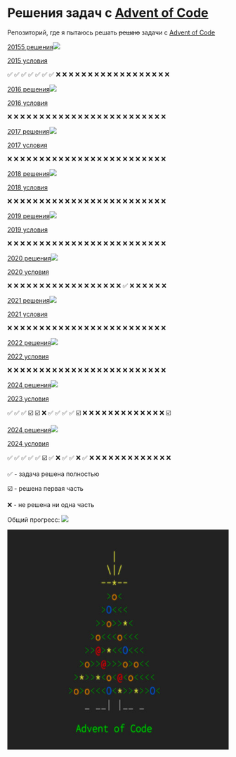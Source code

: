 # Решения задач с [Advent of Code](http://www.adventofcode.com)
Репозиторий, где я пытаюсь решать ~~решаю~~ задачи с [Advent of Code](http://www.adventofcode.com)


[20155 решения](2015)![](https://geps.dev/progress/28)

[2015 условия](https://adventofcode.com/2015)

✅ ✅ ✅ ✅ ✅ ✅ ✅ ❌ ❌ ❌ ❌ ❌ ❌ ❌ ❌ ❌ ❌ ❌ ❌ ❌ ❌ ❌ ❌ ❌ ❌

[2016 решения](2026)![](https://geps.dev/progress/0)

[2016 условия](https://adventofcode.com/2016)

❌ ❌ ❌ ❌ ❌ ❌ ❌ ❌ ❌ ❌ ❌ ❌ ❌ ❌ ❌ ❌ ❌ ❌ ❌ ❌ ❌ ❌ ❌ ❌ ❌

[2017 решения](2017)![](https://geps.dev/progress/0)

[2017 условия](https://adventofcode.com/2017)

❌ ❌ ❌ ❌ ❌ ❌ ❌ ❌ ❌ ❌ ❌ ❌ ❌ ❌ ❌ ❌ ❌ ❌ ❌ ❌ ❌ ❌ ❌ ❌ ❌

[2018 решения](2018)![](https://geps.dev/progress/0)

[2018 условия](https://adventofcode.com/2018)

❌ ❌ ❌ ❌ ❌ ❌ ❌ ❌ ❌ ❌ ❌ ❌ ❌ ❌ ❌ ❌ ❌ ❌ ❌ ❌ ❌ ❌ ❌ ❌ ❌

[2019 решения](2019)![](https://geps.dev/progress/0)

[2019 условия](https://adventofcode.com/2019)

❌ ❌ ❌ ❌ ❌ ❌ ❌ ❌ ❌ ❌ ❌ ❌ ❌ ❌ ❌ ❌ ❌ ❌ ❌ ❌ ❌ ❌ ❌ ❌ ❌

[2020 решения](2020)![](https://geps.dev/progress/0)

[2020 условия](https://adventofcode.com/2020) 

❌ ❌ ❌ ❌ ❌ ❌ ❌ ❌ ❌ ❌ ❌ ❌ ❌ ❌ ❌ ❌ ❌ ❌ ✅ ❌ ❌ ❌ ❌ ❌ ❌

[2021 решения](2021)![](https://geps.dev/progress/0)

[2021 условия](https://adventofcode.com/2021)

❌ ❌ ❌ ❌ ❌ ❌ ❌ ❌ ❌ ❌ ❌ ❌ ❌ ❌ ❌ ❌ ❌ ❌ ❌ ❌ ❌ ❌ ❌ ❌ ❌

[2022 решения](2022)![](https://geps.dev/progress/0)

[2022 условия](https://adventofcode.com/2022)

❌ ❌ ❌ ❌ ❌ ❌ ❌ ❌ ❌ ❌ ❌ ❌ ❌ ❌ ❌ ❌ ❌ ❌ ❌ ❌ ❌ ❌ ❌ ❌ ❌

[2024 решения](2023)![](https://geps.dev/progress/34)

[2023 условия](https://adventofcode.com/2023)

✅ ✅ ✅ ☑️ ☑️ ❌ ✅ ✅ ✅ ✅ ☑️ ❌ ❌ ❌ ❌ ❌ ❌ ❌ ❌ ❌ ❌ ❌ ❌ ❌ ☑️

[2024 решения](2024)![](https://geps.dev/progress/32)

[2024 условия](https://adventofcode.com/2024)

✅ ✅ ✅ ✅ ✅ ☑️ ✅ ❌ ✅ ✅ ❌ ✅ ❌ ❌ ❌ ❌ ❌ ❌ ❌ ❌ ❌ ❌ ❌ ❌ ❌

✅ - задача решена полностью

☑️ - решена первая часть

❌ - не решена ни одна часть

Общий прогресс: ![](https://geps.dev/progress/10)

<img src="pic.jpg" width="10000" height="500">